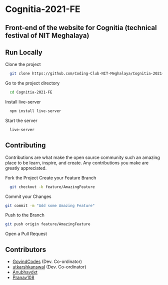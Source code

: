# Cognitia-2021-FE

## Front-end of the website for **Cognitia** (technical festival of NIT Meghalaya)

## Run Locally

Clone the project

```bash
  git clone https://github.com/Coding-Club-NIT-Meghalaya/Cognitia-2021-FE
```

Go to the project directory

```bash
  cd Cognitia-2021-FE
```

Install live-server

```bash
  npm install live-server
```

Start the server

```bash
  live-server
```

## Contributing

Contributions are what make the open source community such an amazing place to be learn, inspire, and create. Any contributions you make are greatly appreciated.

Fork the Project
Create your Feature Branch

```bash
  git checkout -b feature/AmazingFeature
```

Commit your Changes

```bash
git commit -m "Add some Amazing Feature"
```

Push to the Branch

```bash
git push origin feature/AmazingFeature
```

Open a Pull Request

## Contributors

- [GovindCodes](https://github.com/GovindCodes) (Dev. Co-ordinator)
- [utkarshkanswal](https://github.com/utkarshkanswal) (Dev. Co-ordinator)
- [Anubhavdxt](https://www.github.com/Anubhavdxt)
- [Pranav108](https://github.com/Pranav108)
